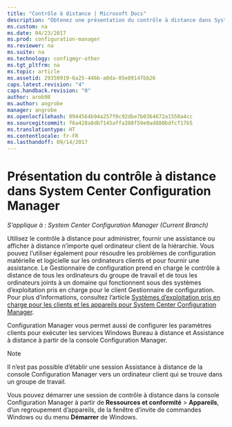 ```yaml
---
title: "Contrôle à distance | Microsoft Docs"
description: "Obtenez une présentation du contrôle à distance dans System Center Configuration Manager."
ms.custom: na
ms.date: 04/23/2017
ms.prod: configuration-manager
ms.reviewer: na
ms.suite: na
ms.technology: configmgr-other
ms.tgt_pltfrm: na
ms.topic: article
ms.assetid: 29350919-6a25-446b-a0da-05e8914fbb26
caps.latest.revision: "4"
caps.handback.revision: "0"
author: arob98
ms.author: angrobe
manager: angrobe
ms.openlocfilehash: 0944564b94a257f0c92dbe7b0364672a1550a4cc
ms.sourcegitcommit: f6a428a8db7145affa388f59e0ad880bdfcf17b5
ms.translationtype: HT
ms.contentlocale: fr-FR
ms.lasthandoff: 09/14/2017
---
```

# <a name="introduction-to-remote-control-in-system-center-configuration-manager"></a>Présentation du contrôle à distance dans System Center Configuration Manager

*S’applique à : System Center Configuration Manager (Current Branch)*

Utilisez le contrôle à distance pour administrer, fournir une assistance ou afficher à distance n’importe quel ordinateur client de la hiérarchie. Vous pouvez l’utiliser également pour résoudre les problèmes de configuration matérielle et logicielle sur les ordinateurs clients et pour fournir une assistance. Le Gestionnaire de configuration prend en charge le contrôle à distance de tous les ordinateurs du groupe de travail et de tous les ordinateurs joints à un domaine qui fonctionnent sous des systèmes d’exploitation pris en charge pour le client Gestionnaire de configuration. Pour plus d’informations, consultez l’article [Systèmes d’exploitation pris en charge pour les clients et les appareils pour System Center Configuration Manager](../../../../core/plan-design/configs/supported-operating-systems-for-clients-and-devices.md).

Configuration Manager vous permet aussi de configurer les paramètres clients pour exécuter les services Windows Bureau à distance et Assistance à distance à partir de la console Configuration Manager.  

> [!NOTE]  
>  Il n’est pas possible d’établir une session Assistance à distance de la console Configuration Manager vers un ordinateur client qui se trouve dans un groupe de travail. 

 Vous pouvez démarrer une session de contrôle à distance dans la console Configuration Manager à partir de **Ressources et conformité** > **Appareils**, d’un regroupement d’appareils, de la fenêtre d’invite de commandes Windows ou du menu **Démarrer** de Windows.  

